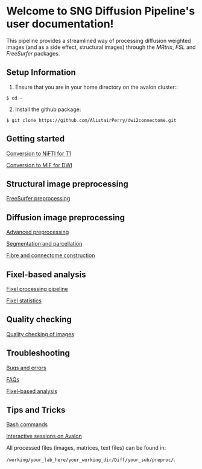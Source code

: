 # Welcome to SNG Diffusion Pipeline's user documentation!

This pipeline provides a streamlined way of processing diffusion weighted images (and as a side effect, structural images) through the *MRtrix*, *FSL* and *FreeSurfer* packages.

## Setup Information

1) Ensure that you are in your home directory on the avalon cluster::

  `$ cd ~`
	
2) Install the github package:

  `$ git clone https://github.com/AlistairPerry/dwi2connectome.git`


## Getting started

[Conversion to NiFTI for T1](https://github.com/AlistairPerry/dwi2connectome/blob/master/docs/structural_preprocessing/conversion_to_nifti.rst)

[Conversion to MIF for DWI](https://github.com/AlistairPerry/dwi2connectome/blob/master/docs/dwi_preprocessing/conversion_to_mif.md)

## Structural image preprocessing

[FreeSurfer preprocessing](https://github.com/AlistairPerry/dwi2connectome/blob/master/docs/structural_preprocessing/t1_processing_in_freesurfer.rst)

## Diffusion image preprocessing

[Advanced preprocessing](https://github.com/AlistairPerry/dwi2connectome/blob/master/docs/dwi_preprocessing/advanced_preprocessing.md)

[Segmentation and parcellation](https://github.com/AlistairPerry/dwi2connectome/blob/master/docs/dwi_preprocessing/segmentation_and_parcellation.md)

[Fibre and connectome construction](https://github.com/AlistairPerry/dwi2connectome/blob/master/docs/dwi_preprocessing/fibre_and_connectome_construction.md)

## Fixel-based analysis

[Fixel processing pipeline](https://github.com/AlistairPerry/dwi2connectome/blob/master/docs/fixel_based_analysis/processing_fixels.md)

[Fixel statistics](docs/fixel_stats.md)

## Quality checking

[Quality checking of images](https://github.com/AlistairPerry/dwi2connectome/blob/master/docs/quality_checking/qc.md)

## Troubleshooting

[Bugs and errors](docs/bugs.md)

[FAQs](docs/faqs.md)

[Fixel-based analysis](docs/fba.md)

## Tips and Tricks

[Bash commands](docs/bash_commands.md)

[Interactive sessions on Avalon](docs/interactive.md)


All processed files (images, matrices, text files) can be found in:

`/working/your_lab_here/your_working_dir/Diff/your_sub/preproc/`.


